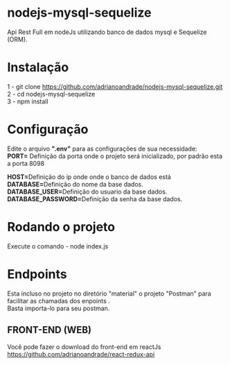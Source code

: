 # nodejs-mysql-sequelize
Api Rest Full em nodeJs utilizando banco de dados mysql e Sequelize (ORM).

# Instalação
1 - git clone https://github.com/adrianoandrade/nodejs-mysql-sequelize.git<br/>
2 - cd nodejs-mysql-sequelize<br/>
3 - npm install<br/>

# Configuração
Edite o arquivo <b>".env"</b> para as configurações de sua necessidade:<br>
<b>PORT=</b> Definição da porta onde o projeto será inicializado, por padrão esta a porta 8098<br>

<b>HOST=</b>Definição do ip onde onde o banco de dados está<br>
<b>DATABASE=</b>Definição do nome da base dados.</br>
<b>DATABASE_USER=</b>Definição do usuario da base dados.</br>
<b>DATABASE_PASSWORD=</b>Definição da senha da base dados.</br>

# Rodando o projeto
Execute o comando - node index.js

# Endpoints
Esta incluso no projeto no diretório "material" o projeto "Postman"  para facilitar as chamadas dos enpoints .<br>
Basta importa-lo para seu postman.


## FRONT-END (WEB)
Você pode fazer o download do front-end em reactJs https://github.com/adrianoandrade/react-redux-api
